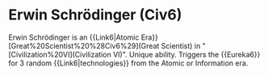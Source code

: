 # Erwin Schrödinger (Civ6)

Erwin Schrödinger is an {{Link6|Atomic Era}} [Great%20Scientist%20%28Civ6%29](Great Scientist) in "[Civilization%20VI](Civilization VI)".
Unique ability.
Triggers the {{Eureka6}} for 3 random {{Link6|technologies}} from the Atomic or Information era.